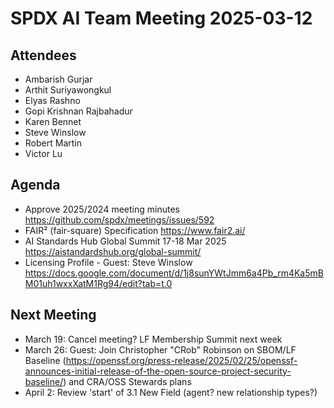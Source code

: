 # SPDX AI Team Meeting 2025-03-12

## Attendees

- Ambarish Gurjar
- Arthit Suriyawongkul
- Elyas Rashno
- Gopi Krishnan Rajbahadur
- Karen Bennet
- Steve Winslow
- Robert Martin
- Victor Lu

## Agenda

- Approve 2025/2024 meeting minutes <https://github.com/spdx/meetings/issues/592>
- FAIR² (fair-square) Specification <https://www.fair2.ai/>
- AI Standards Hub Global Summit 17-18 Mar 2025 <https://aistandardshub.org/global-summit/>
- Licensing Profile - Guest: Steve Winslow <https://docs.google.com/document/d/1j8sunYWtJmm6a4Pb_rm4Ka5mBM01uh1wxxXatM1Rg94/edit?tab=t.0>

## Next Meeting

- March 19: Cancel meeting? LF Membership Summit next week
- March 26: Guest: Join Christopher "CRob" Robinson on SBOM/LF Baseline (<https://openssf.org/press-release/2025/02/25/openssf-announces-initial-release-of-the-open-source-project-security-baseline/>) and CRA/OSS Stewards plans
- April 2: Review 'start' of 3.1 New Field (agent? new relationship types?)
